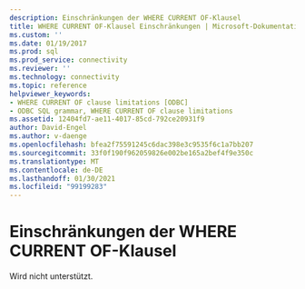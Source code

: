 ```yaml
---
description: Einschränkungen der WHERE CURRENT OF-Klausel
title: WHERE CURRENT OF-Klausel Einschränkungen | Microsoft-Dokumentation
ms.custom: ''
ms.date: 01/19/2017
ms.prod: sql
ms.prod_service: connectivity
ms.reviewer: ''
ms.technology: connectivity
ms.topic: reference
helpviewer_keywords:
- WHERE CURRENT OF clause limitations [ODBC]
- ODBC SQL grammar, WHERE CURRENT OF clause limitations
ms.assetid: 12404fd7-ae11-4017-85cd-792ce20931f9
author: David-Engel
ms.author: v-daenge
ms.openlocfilehash: bfea2f75591245c6dac398e3c9535f6c1a7bb207
ms.sourcegitcommit: 33f0f190f962059826e002be165a2bef4f9e350c
ms.translationtype: MT
ms.contentlocale: de-DE
ms.lasthandoff: 01/30/2021
ms.locfileid: "99199283"
---
```

# <a name="where-current-of-clause-limitations"></a>Einschränkungen der WHERE CURRENT OF-Klausel
Wird nicht unterstützt.
